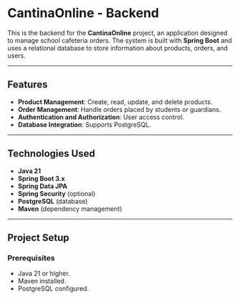 # **CantinaOnline - Backend**

This is the backend for the **CantinaOnline** project, an application designed to manage school cafeteria orders. The system is built with **Spring Boot** and uses a relational database to store information about products, orders, and users.

---

## **Features**

- **Product Management**: Create, read, update, and delete products.
- **Order Management**: Handle orders placed by students or guardians.
- **Authentication and Authorization**: User access control.
- **Database Integration**: Supports PostgreSQL.

---

## **Technologies Used**

- **Java 21**
- **Spring Boot 3.x**
- **Spring Data JPA**
- **Spring Security** (optional)
- **PostgreSQL** (database)
- **Maven** (dependency management)

---

## **Project Setup**

### **Prerequisites**

- Java 21 or higher.
- Maven installed.
- PostgreSQL configured.

